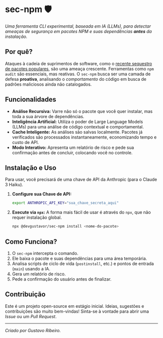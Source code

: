 # sec-npm 🛡️

_Uma ferramenta CLI experimental, baseada em IA (LLMs), para detectar ameaças de segurança em pacotes NPM e suas dependências **antes** da instalação._

## Por quê?

Ataques à cadeia de suprimentos de software, como o [recente sequestro de pacotes populares](https-da-notícia), são uma ameaça crescente. Ferramentas como `npm audit` são essenciais, mas reativas. O `sec-npm` busca ser uma camada de defesa **proativa**, analisando o _comportamento_ do código em busca de padrões maliciosos ainda não catalogados.

## Funcionalidades

- **Análise Recursiva:** Varre não só o pacote que você quer instalar, mas toda a sua árvore de dependências.
- **Inteligência Artificial:** Utiliza o poder de Large Language Models (LLMs) para uma análise de código contextual e comportamental.
- **Cache Inteligente:** As análises são salvas localmente. Pacotes já verificados são processados instantaneamente, economizando tempo e custo de API.
- **Modo Interativo:** Apresenta um relatório de risco e pede sua confirmação antes de concluir, colocando você no controle.

## Instalação e Uso

Para usar, você precisará de uma chave de API da Anthropic (para o Claude 3 Haiku).

1.  **Configure sua Chave de API:**

    ```bash
    export ANTHROPIC_API_KEY="sua_chave_secreta_aqui"
    ```

2.  **Execute via `npx`:**
    A forma mais fácil de usar é através do `npx`, que não requer instalação global.
    ```bash
    npx @devgustavor/sec-npm install <nome-do-pacote>
    ```

## Como Funciona?

1.  O `sec-npm` intercepta o comando.
2.  Ele baixa o pacote e suas dependências para uma área temporária.
3.  Analisa scripts de ciclo de vida (`postinstall`, etc.) e pontos de entrada (`main`) usando a IA.
4.  Gera um relatório de risco.
5.  Pede a confirmação do usuário antes de finalizar.

## Contribuição

Este é um projeto open-source em estágio inicial. Ideias, sugestões e contribuições são muito bem-vindas! Sinta-se à vontade para abrir uma _Issue_ ou um _Pull Request_.

---

_Criado por Gustavo Ribeiro._
